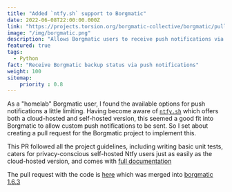 ```yaml
---
title: "Added `ntfy.sh` support to Borgmatic"
date: 2022-06-08T22:00:00.000Z
link: "https://projects.torsion.org/borgmatic-collective/borgmatic/pulls/543"
image: "/img/borgmatic.png"
description: "Allows Borgmatic users to receive push notifications via `ntfy.sh`"
featured: true
tags:
  - Python
fact: "Receive Borgmatic backup status via push notifications"
weight: 100
sitemap:
    priority : 0.8
---
```


As a "homelab" Borgmatic user, I found the available options for push notifications a little limiting. Having become aware of [`ntfy.sh`](https://ntfy.sh) which offers both a cloud-hosted and self-hosted version, this seemed a good fit into Borgmatic to allow custom push notifications to be sent. So I set about creating a pull request for the Borgmatic project to implement this.

This PR followed all the project guidelines, including writing basic unit tests, caters for privacy-conscious self-hosted Ntfy users just as easily as the cloud-hosted version, and comes with [full documentation](https://torsion.org/borgmatic/docs/how-to/monitor-your-backups/#ntfy-hook)

The pull request with the code is [here](https://projects.torsion.org/borgmatic-collective/borgmatic/pulls/543#issuecomment-4617)
which was merged into [borgmatic 1.6.3](https://github.com/borgmatic-collective/borgmatic/releases/tag/1.6.3)
